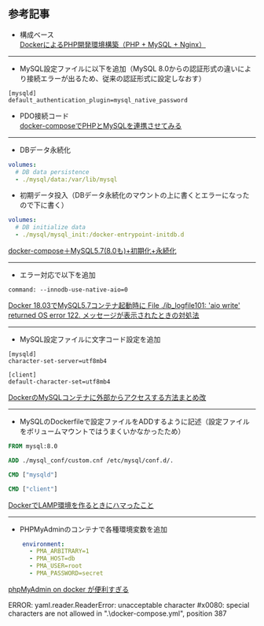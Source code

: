 ## 参考記事
- 構成ベース  
  [DockerによるPHP開発環境構築（PHP + MySQL + Nginx）](https://qiita.com/sitmk/items/f911be7ffa4f29293fd5)

---

- MySQL設定ファイルに以下を追加（MySQL 8.0からの認証形式の違いにより接続エラーが出るため、従来の認証形式に設定しなおす）
```
[mysqld]
default_authentication_plugin=mysql_native_password
```
- PDO接続コード  
  [docker-composeでPHPとMySQLを連携させてみる](https://qiita.com/fujitak/items/b56122e2ecd94022a7b6)

---

- DBデータ永続化
```yml
volumes:
  # DB data persistence
  - ./mysql/data:/var/lib/mysql
```
- 初期データ投入（DBデータ永続化のマウントの上に書くとエラーになったので下に書く）
```yml
volumes:
  # DB initialize data
  - ./mysql/mysql_init:/docker-entrypoint-initdb.d
```
  [docker-compose＋MySQL5.7(8.0も)+初期化+永続化](https://qiita.com/juhn/items/274e44ee80354a39d872)

---

- エラー対応で以下を追加
```
command: --innodb-use-native-aio=0
```
  [Docker 18.03でMySQL5.7コンテナ起動時に File ./ib_logfile101: 'aio write' returned OS error 122. メッセージが表示されたときの対処法](https://blog.tes.co.jp/entry/2018/07/09/100555)

---

- MySQL設定ファイルに文字コード設定を追加
```
[mysqld]
character-set-server=utf8mb4

[client]
default-character-set=utf8mb4
```
  [DockerのMySQLコンテナに外部からアクセスする方法まとめ改](https://qiita.com/saken649/items/00e752d89f2a6c5a82f6)

---
- MySQLのDockerfileで設定ファイルをADDするように記述（設定ファイルをボリュームマウントではうまくいかなかったため）
```dockerfile
FROM mysql:8.0

ADD ./mysql_conf/custom.cnf /etc/mysql/conf.d/.

CMD ["mysqld"]

CMD ["client"]
```
[DockerでLAMP環境を作るときにハマったこと](https://qiita.com/uutarou10/items/94913e6e7536b713a574)

---

- PHPMyAdminのコンテナで各種環境変数を追加
```yml
    environment:
      - PMA_ARBITRARY=1
      - PMA_HOST=db
      - PMA_USER=root
      - PMA_PASSWORD=secret
```
  [phpMyAdmin on docker が便利すぎる](https://qiita.com/furu8ma/items/50718efebee20fd24517)

ERROR: yaml.reader.ReaderError: unacceptable character #x0080: special characters are not allowed
  in ".\docker-compose.yml", position 387